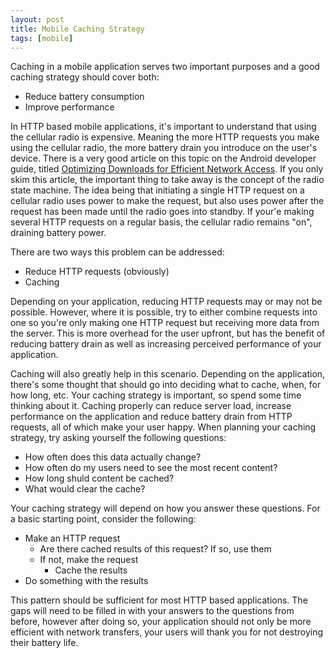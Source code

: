 ```yaml
---
layout: post
title: Mobile Caching Strategy
tags: [mobile]
---
```


Caching in a mobile application serves two important purposes and a good caching strategy should cover both:

* Reduce battery consumption
* Improve performance

<!--more-->

In HTTP based mobile applications, it's important to understand that using the cellular radio is expensive. Meaning the more HTTP requests you make using the cellular radio, the more battery drain you introduce on the user's device. There is a very good article on this topic on the Android developer guide, titled [Optimizing Downloads for Efficient Network Access](http://developer.android.com/training/efficient-downloads/efficient-network-access.html). If you only skim this article, the important thing to take away is the concept of the radio state machine. The idea being that initiating a single HTTP request on a cellular radio uses power to make the request, but also uses power after the request has been made until the radio goes into standby. If your'e making several HTTP requests on a regular basis, the cellular radio remains "on", draining battery power.

There are two ways this problem can be addressed:

* Reduce HTTP requests (obviously)
* Caching

Depending on your application, reducing HTTP requests may or may not be possible. However, where it is possible, try to either combine requests into one so you're only making one HTTP request but receiving more data from the server. This is more overhead for the user upfront, but has the benefit of reducing battery drain as well as increasing perceived performance of your application.

Caching will also greatly help in this scenario. Depending on the application, there's some thought that should go into deciding what to cache, when, for how long, etc. Your caching strategy is important, so spend some time thinking about it. Caching properly can reduce server load, increase performance on the application and reduce battery drain from HTTP requests, all of which make your user happy. When planning your caching strategy, try asking yourself the following questions:

* How often does this data actually change?
* How often do my users need to see the most recent content?
* How long shuld content be cached?
* What would clear the cache?

Your caching strategy will depend on how you answer these questions. For a basic starting point, consider the following:

* Make an HTTP request
  * Are there cached results of this request? If so, use them
  * If not, make the request
    * Cache the results
* Do something with the results

This pattern should be sufficient for most HTTP based applications. The gaps will need to be filled in with your answers to the questions from before, however after doing so, your application should not only be more efficient with network transfers, your users will thank you for not destroying their battery life.
